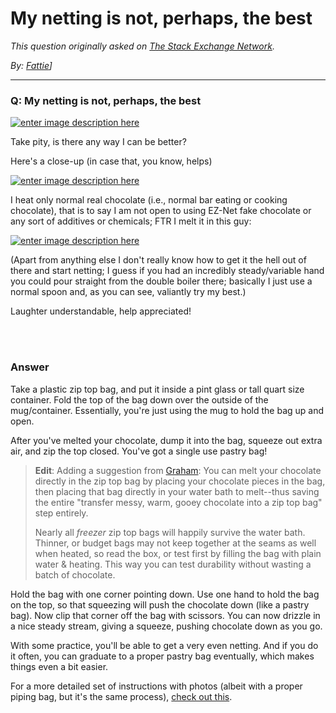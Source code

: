 # My netting is not, perhaps, the best

_This question originally asked on [The Stack Exchange Network](https://dba.stackexchange.com/q/111067)._

_By: [Fattie](https://dba.stackexchange.com/u/38062)]_
<br><hr>
### Q: My netting is not, perhaps, the best
<p><a href="https://i.sstatic.net/IZJXV.jpg" rel="noreferrer"><img src="https://i.sstatic.net/IZJXV.jpg" alt="enter image description here" /></a></p>
<p>Take pity, is there any way I can be better?</p>
<p>Here's a close-up (in case that, you know, helps)</p>
<p><a href="https://i.sstatic.net/qRs6x.jpg" rel="noreferrer"><img src="https://i.sstatic.net/qRs6x.jpg" alt="enter image description here" /></a></p>
<p>I heat only normal real chocolate (i.e., normal bar eating or cooking chocolate), that is to say I am not open to using EZ-Net fake chocolate or any sort of additives or chemicals; FTR I melt it in this guy:</p>
<p><a href="https://i.sstatic.net/etq7a.jpg" rel="noreferrer"><img src="https://i.sstatic.net/etq7a.jpg" alt="enter image description here" /></a></p>
<p>(Apart from anything else I don't really know how to get it the hell out of there and start netting; I guess if you had an incredibly steady/variable hand you could pour straight from the double boiler there; basically I just use a normal spoon and, as you can see, valiantly try my best.)</p>
<p>Laughter understandable, help appreciated!</p>

<br><br>
### Answer 
<p>Take a plastic zip top bag, and put it inside a pint glass or tall quart size container. Fold the top of the bag down over the outside of the mug/container. Essentially, you're just using the mug to hold the bag up and open.</p>
<p>After you've melted your chocolate, dump it into the bag, squeeze out extra air, and zip the top closed. You've got a single use pastry bag!</p>
<blockquote>
<p><strong>Edit</strong>: Adding a suggestion from <a href="https://cooking.stackexchange.com/users/43471/graham">Graham</a>: You can melt your chocolate directly in the zip top bag by placing your chocolate pieces in  the bag, then placing that bag directly in your water bath to melt--thus saving the entire &quot;transfer messy, warm, gooey chocolate into a zip top bag&quot; step entirely.</p>
<p>Nearly all <em>freezer</em> zip top bags will happily survive the water bath. Thinner, or budget bags may not keep together at the seams as well when heated, so read the box, or test first by filling the bag with plain water &amp; heating. This way you can test durability without wasting a batch of chocolate.</p>
</blockquote>
<p>Hold the bag with one corner pointing down. Use one hand to hold the bag on the top, so that squeezing will push the chocolate down (like a pastry bag). Now clip that corner off the bag with scissors. You can now drizzle in a nice steady stream, giving a squeeze, pushing chocolate down as you go.</p>
<p>With some practice, you'll be able to get a very even netting. And if you do it often, you can graduate to a proper pastry bag eventually, which makes things even a bit easier.</p>
<p>For a more detailed set of instructions with photos (albeit with a proper piping bag, but it's the same process), <a href="https://www.thekitchn.com/how-to-use-a-piping-bag-224064" rel="noreferrer">check out this</a>.</p>


